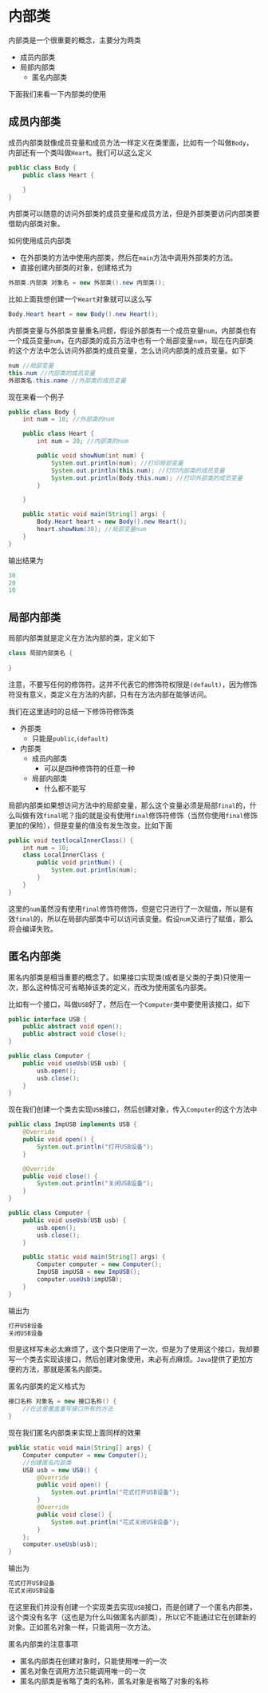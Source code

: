 # 内部类

内部类是一个很重要的概念，主要分为两类

- 成员内部类
- 局部内部类
  - 匿名内部类

下面我们来看一下内部类的使用

## 成员内部类

成员内部类就像成员变量和成员方法一样定义在类里面，比如有一个叫做`Body`，内部还有一个类叫做`Heart`。我们可以这么定义

```java
public class Body {
    public class Heart {
        
    }
}
```

内部类可以随意的访问外部类的成员变量和成员方法，但是外部类要访问内部类要借助内部类对象。



如何使用成员内部类

- 在外部类的方法中使用内部类，然后在`main`方法中调用外部类的方法。
- 直接创建内部类的对象，创建格式为

```java
外部类.内部类 对象名 = new 外部类().new 内部类();
```

比如上面我想创建一个`Heart`对象就可以这么写

```java
Body.Heart heart = new Body().new Heart();
```



内部类变量与外部类变量重名问题，假设外部类有一个成员变量`num`，内部类也有一个成员变量`num`，在内部类的成员方法中也有一个局部变量`num`，现在在内部类的这个方法中怎么访问外部类的成员变量，怎么访问内部类的成员变量。如下

```java
num //局部变量
this.num //内部类的成员变量
外部类名.this.name //外部类的成员变量
```

现在来看一个例子

```java
public class Body {
    int num = 10; //外部类的num

    public class Heart {
        int num = 20; //内部类的num

        public void showNum(int num) {
            System.out.println(num); //打印局部变量
            System.out.println(this.num); //打印内部类的成员变量
            System.out.println(Body.this.num); //打印外部类的成员变量
        }

    }

    public static void main(String[] args) {
        Body.Heart heart = new Body().new Heart();
        heart.showNum(30); //局部变量num
    }
}
```

输出结果为

```java
30
20
10
```

## 局部内部类

局部内部类就是定义在方法内部的类，定义如下

```java
class 局部内部类名 {
    
}
```

注意，不要写任何的修饰符。这并不代表它的修饰符权限是`(default)`，因为修饰符没有意义，类定义在方法的内部，只有在方法内部在能够访问。



我们在这里适时的总结一下修饰符修饰类

- 外部类
  - 只能是`public`,`(default)`
- 内部类
  - 成员内部类
    - 可以是四种修饰符的任意一种
  - 局部内部类
    - 什么都不能写



局部内部类如果想访问方法中的局部变量，那么这个变量必须是局部`final`的，什么叫做有效`final`呢？指的就是没有使用`final`修饰符修饰（当然你使用`final`修饰更加的保险），但是变量的值没有发生改变。比如下面

```java
public void testlocalInnerClass() {
    int num = 10;
    class LocalInnerClass {
        public void printNum() {
            System.out.println(num);
        }
    }
}
```

这里的`num`虽然没有使用`final`修饰符修饰，但是它只进行了一次赋值，所以是有效`final`的，所以在局部内部类中可以访问该变量。假设`num`又进行了赋值，那么将会编译失败。

## 匿名内部类

匿名内部类是相当重要的概念了。如果接口实现类(或者是父类的子类)只使用一次，那么这种情况可省略掉该类的定义，而改为使用匿名内部类。

比如有一个接口，叫做`USB`好了，然后在一个`Computer`类中要使用该接口，如下

```java
public interface USB {
    public abstract void open();
    public abstract void close();
}
```

```java
public class Computer {
    public void useUsb(USB usb) {
        usb.open();
        usb.close();
    }
}
```

现在我们创建一个类去实现`USB`接口，然后创建对象，传入`Computer`的这个方法中

```java
public class ImpUSB implements USB {
    @Override
    public void open() {
        System.out.println("打开USB设备");
    }

    @Override
    public void close() {
        System.out.println("关闭USB设备");
    }
}
```

```java
public class Computer {
    public void useUsb(USB usb) {
        usb.open();
        usb.close();
    }

    public static void main(String[] args) {
        Computer computer = new Computer();
        ImpUSB impUSB = new ImpUSB();
        computer.useUsb(impUSB);
    }
}
```

输出为

```java
打开USB设备
关闭USB设备
```

但是这样写未必太麻烦了，这个类只使用了一次，但是为了使用这个接口，我却要写一个类去实现该接口，然后创建对象使用，未必有点麻烦。`Java`提供了更加方便的方法，那就是匿名内部类。

匿名内部类的定义格式为

```java
接口名称 对象名 = new 接口名称() {
    //在这里覆盖重写接口所有的方法
}
```

现在我们匿名内部类来实现上面同样的效果

```java
public static void main(String[] args) {
    Computer computer = new Computer();
    //创建匿名内部类
    USB usb = new USB() {
        @Override
        public void open() {
            System.out.println("花式打开USB设备");
        }
        @Override
        public void close() {
            System.out.println("花式关闭USB设备");
        }
    };
    computer.useUsb(usb);
}
```

输出为

```java
花式打开USB设备
花式关闭USB设备
```

在这里我们并没有创建一个实现类去实现`USB`接口，而是创建了一个匿名内部类，这个类没有名字（这也是为什么叫做匿名内部类），所以它不能通过它在创建新的对象。正如匿名对象一样，只能调用一次方法。

匿名内部类的注意事项

- 匿名内部类在创建对象时，只能使用唯一的一次
- 匿名对象在调用方法只能调用唯一的一次
- 匿名内部类是省略了类的名称，匿名对象是省略了对象的名称